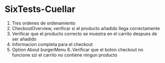 # SixTests-Cuellar
1. Tres ordenes de ordenamiento
2. CheckoutOverview, verificar si el producto añadido llega correctamente 
3. Verificar que el producto correcto se muestra en el carrito despues de ser añadido
4. Informacion completa para el checkout
5. Option About burgerMenu
6..Verificar que el boton checkout no funcione szi el carrito no contiene ningun producto
